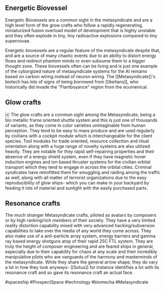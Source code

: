 ## Energetic Biovessel

Energetic Biovessels are a common sight in the metasyndicate and are a high level form of the grow crafts who follow a rapidly regenerating, miniaturized fusion overload model of development that is highly unstable and they often explode in tiny, tiny radioactive explosions compared to tiny supernovae.  

Energetic biovessels are a regular feature of the metasyndicate despite that, and are a source of many chaotic events due to an ability to distort energy flows and redirect phantom minds or even subsume them to a bigger thought zone.   These biovessels often can be living and is just one example of the cyborgized nature of metasyndicate systems for the AI remains based on carbon wiring instead of neuron wiring.  The [[Metasyndicate]]'s biotech has lots of signs of being borrowed from [[Ikeitans]], who historically did invade the "Flamboyance" region from the ecumenical.

## Glow crafts

￼
The glow crafts are a common sight among the Metasyndicate, being a bio metallic frame oriented shuttle system and this is just one of thousands of variants, as they come in color varieties unimaginable from human perception.  They tend to be easy to mass produce and are used regularly by civilians with a cockpit module which is interchangeable for the client species.  Tool modules for trade oriented, resource collection and ritual orientation along with a huge range of novelty systems are also utilized heavily.  They are notable for they rapid self-repairing properties and their absence of a energy shield system, even if they have magnetic hover induction engines and ion based thruster systems for the civilian orbital transport which they tend to engage in across the orbital cities.  Criminal syndicates have retrofitted them for smuggling and raiding among the traffic as well, along with all matter of terrorist organizations due to the easy reproducibility of glow ships- which you can make in your backyard by feeding it lots of material and sunlight with the easily purchased parts.

## Resonance crafts

The much stranger Metasyndicate crafts, piloted as avatars by composers or by high ranking/rich members of their society.  They have a very limited reality distortion capability mixed with very advanced hacking/subversion capabilities to take over the media of any world they come across.  They also make use of a anti-particle array system, energy barriers and gamma ray based energy shotguns atop of their rapid 25C FTL system.  They are truly the height of composer engineering and are feared ships in general, especially due to their capability for chaos at any scale and their incredibly manipulative pilots who are vanguards of the harmony and masterminds of the metasyndicate.  While they share the general arrow shape, they do vary a lot in how they look anyways- [[Sotus]] for instance identifies a lot with its resonance craft and so gave its resonance craft an actual face.


#spaceship 
#ProspectSpace 
#technology 
#biomecha 
#Metasyndicate 